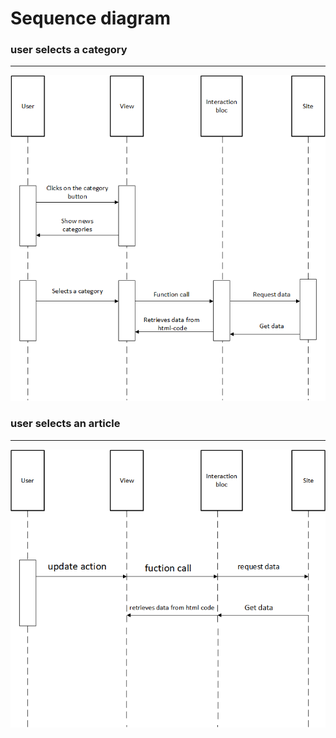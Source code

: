 # Sequence diagram

### user selects a category
---
![](https://github.com/AlexanderGumeniuk/TRiTPOProject/blob/main/sequence/category.png)

### user selects an article
---
![](https://github.com/AlexanderGumeniuk/TRiTPOProject/blob/main/sequence/item.png)
